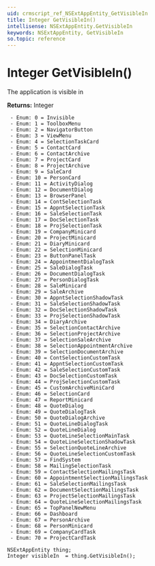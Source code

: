 ```yaml
---
uid: crmscript_ref_NSExtAppEntity_GetVisibleIn
title: Integer GetVisibleIn()
intellisense: NSExtAppEntity.GetVisibleIn
keywords: NSExtAppEntity, GetVisibleIn
so.topic: reference
---
```


# Integer GetVisibleIn()

The application is visible in

**Returns:** Integer

     - Enum: 0 = Invisible 
     - Enum: 1 = ToolboxMenu 
     - Enum: 2 = NavigatorButton 
     - Enum: 3 = ViewMenu 
     - Enum: 4 = SelectionTaskCard 
     - Enum: 5 = ContactCard 
     - Enum: 6 = ContactArchive 
     - Enum: 7 = ProjectCard 
     - Enum: 8 = ProjectArchive 
     - Enum: 9 = SaleCard 
     - Enum: 10 = PersonCard 
     - Enum: 11 = ActivityDialog 
     - Enum: 12 = DocumentDialog 
     - Enum: 13 = BrowserPanel 
     - Enum: 14 = ContSelectionTask 
     - Enum: 15 = AppntSelectionTask 
     - Enum: 16 = SaleSelectionTask 
     - Enum: 17 = DocSelectionTask 
     - Enum: 18 = ProjSelectionTask 
     - Enum: 19 = CompanyMinicard 
     - Enum: 20 = ProjectMinicard 
     - Enum: 21 = DiaryMinicard 
     - Enum: 22 = SelectionMinicard 
     - Enum: 23 = ButtonPanelTask 
     - Enum: 24 = AppointmentDialogTask 
     - Enum: 25 = SaleDialogTask 
     - Enum: 26 = DocumentDialogTask 
     - Enum: 27 = PersonDialogTask 
     - Enum: 28 = SaleMinicard 
     - Enum: 29 = SaleArchive 
     - Enum: 30 = AppntSelectionShadowTask 
     - Enum: 31 = SaleSelectionShadowTask 
     - Enum: 32 = DocSelectionShadowTask 
     - Enum: 33 = ProjSelectionShadowTask 
     - Enum: 34 = DiaryArchive 
     - Enum: 35 = SelectionContactArchive 
     - Enum: 36 = SelectionProjectArchive 
     - Enum: 37 = SelectionSaleArchive 
     - Enum: 38 = SelectionAppointmentArchive 
     - Enum: 39 = SelectionDocumentArchive 
     - Enum: 40 = ContSelectionCustomTask 
     - Enum: 41 = AppntSelectionCustomTask 
     - Enum: 42 = SaleSelectionCustomTask 
     - Enum: 43 = DocSelectionCustomTask 
     - Enum: 44 = ProjSelectionCustomTask 
     - Enum: 45 = CustomArchiveMiniCard 
     - Enum: 46 = SelectionCard 
     - Enum: 47 = ReportMinicard 
     - Enum: 48 = QuoteDialog 
     - Enum: 49 = QuoteDialogTask 
     - Enum: 50 = QuoteDialogArchive 
     - Enum: 51 = QuoteLineDialogTask 
     - Enum: 52 = QuoteLineDialog 
     - Enum: 53 = QuoteLineSelectionMainTask 
     - Enum: 54 = QuoteLineSelectionShadowTask 
     - Enum: 55 = SelectionQuoteLineArchive 
     - Enum: 56 = QuoteLineSelectionCustomTask 
     - Enum: 57 = FindSystem 
     - Enum: 58 = MailingSelectionTask 
     - Enum: 59 = ContactSelectionMailingsTask 
     - Enum: 60 = AppointmentSelectionMailingsTask 
     - Enum: 61 = SaleSelectionMailingsTask 
     - Enum: 62 = DocumentSelectionMailingsTask 
     - Enum: 63 = ProjectSelectionMailingsTask 
     - Enum: 64 = QuoteLineSelectionMailingsTask 
     - Enum: 65 = TopPanelNewMenu 
     - Enum: 66 = Dashboard 
     - Enum: 67 = PersonArchive 
     - Enum: 68 = PersonMinicard 
     - Enum: 69 = CompanyCardTask 
     - Enum: 70 = ProjectCardTask 

```crmscript
NSExtAppEntity thing;
Integer visibleIn  = thing.GetVisibleIn();
```

